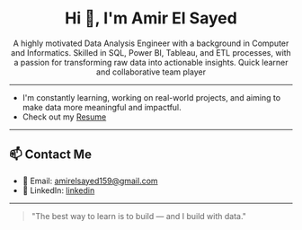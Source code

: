 <h1 align="center"> Hi 👋, I'm Amir El Sayed</h1>

<p align="center">
A highly motivated Data Analysis Engineer with a background in Computer and Informatics. Skilled in SQL, Power BI, Tableau, and ETL processes, with a passion for transforming raw data into actionable insights. Quick learner and collaborative team player
</p>

---

- I'm constantly learning, working on real-world projects, and aiming to make data more meaningful and impactful.
- Check out my [Resume](https://flowcv.com/resume/pjw6d1d56j3d)

---


## 📫 Contact Me

- 📧 Email: [amirelsayed159@gmail.com](mailto:amirelsayed159@gmail.com)
- 💼 LinkedIn: [linkedin](https://www.linkedin.com/in/amiralsayed)

---

> "The best way to learn is to build — and I build with data."

